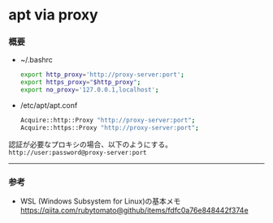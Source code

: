 # apt via proxy

### 概要

- ~/.bashrc
  ```bash
  export http_proxy='http://proxy-server:port';
  export https_proxy="$http_proxy";
  export no_proxy='127.0.0.1,localhost';
  ```
- /etc/apt/apt.conf
  ```sh
  Acquire::http::Proxy "http://proxy-server:port";
  Acquire::https::Proxy "http://proxy-server:port";
  ```

認証が必要なプロキシの場合、以下のようにする。  
`http://user:password@proxy-server:port`

---

### 参考
- WSL (Windows Subsystem for Linux)の基本メモ  
  https://qiita.com/rubytomato@github/items/fdfc0a76e848442f374e
